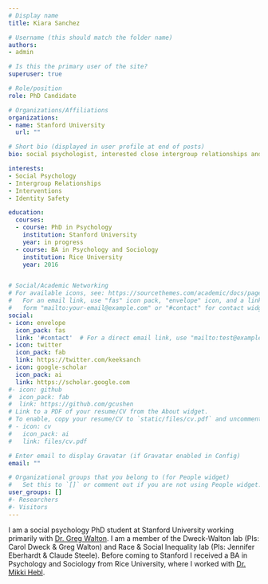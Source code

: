 ```yaml
---
# Display name
title: Kiara Sanchez

# Username (this should match the folder name)
authors:
- admin

# Is this the primary user of the site?
superuser: true

# Role/position
role: PhD Candidate

# Organizations/Affiliations
organizations:
- name: Stanford University
  url: ""

# Short bio (displayed in user profile at end of posts)
bio: social psychologist, interested close intergroup relationships and conversations about identity

interests:
- Social Psychology
- Intergroup Relationships
- Interventions
- Identity Safety

education:
  courses:
  - course: PhD in Psychology
    institution: Stanford University
    year: in progress
  - course: BA in Psychology and Sociology
    institution: Rice University
    year: 2016


# Social/Academic Networking
# For available icons, see: https://sourcethemes.com/academic/docs/page-builder/#icons
#   For an email link, use "fas" icon pack, "envelope" icon, and a link in the
#   form "mailto:your-email@example.com" or "#contact" for contact widget.
social:
- icon: envelope
  icon_pack: fas
  link: '#contact'  # For a direct email link, use "mailto:test@example.org".
- icon: twitter
  icon_pack: fab
  link: https://twitter.com/keeksanch
- icon: google-scholar
  icon_pack: ai
  link: https://scholar.google.com
#- icon: github
#  icon_pack: fab
#  link: https://github.com/gcushen
# Link to a PDF of your resume/CV from the About widget.
# To enable, copy your resume/CV to `static/files/cv.pdf` and uncomment the lines below.
# - icon: cv
#   icon_pack: ai
#   link: files/cv.pdf

# Enter email to display Gravatar (if Gravatar enabled in Config)
email: ""

# Organizational groups that you belong to (for People widget)
#   Set this to `[]` or comment out if you are not using People widget.
user_groups: []
#- Researchers
#- Visitors
---
```


I am a social psychology PhD student at Stanford University working primarily with [Dr. Greg Walton](gregorywalton-stanford.weebly.com). I am a member of the Dweck-Walton lab (PIs: Carol Dweck & Greg Walton) and Race & Social Inequality lab (PIs: Jennifer Eberhardt & Claude Steele). Before coming to Stanford I received a BA in Psychology and Sociology from Rice University, where I worked with [Dr. Mikki Hebl](http://www.mikkihebl.com/).
